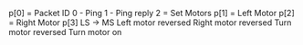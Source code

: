 

p[0] = Packet ID
    0 - Ping
    1 - Ping reply
    2 = Set Motors
        p[1] = Left Motor
        p[2] = Right Motor
        p[3] LS -> MS
            Left motor reversed
            Right motor reversed
            Turn motor reversed
            Turn motor on

